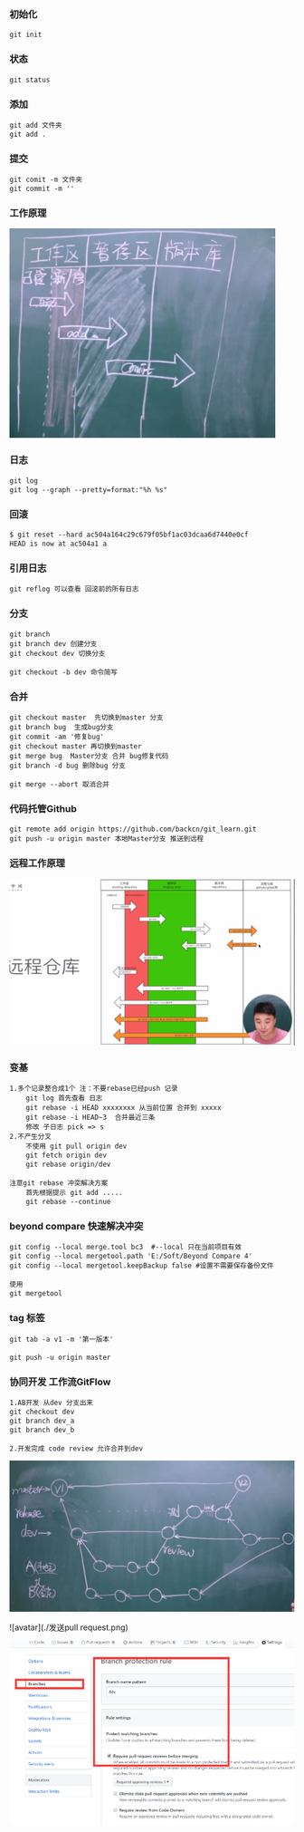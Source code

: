 
### 初始化
    git init
### 状态
    git status
### 添加
    git add 文件夹 
    git add .
### 提交
    git comit -m 文件夹
    git commit -m ''
### 工作原理
![avatar](./原理.png)

### 日志
    git log
    git log --graph --pretty=format:"%h %s"
### 回滚
    $ git reset --hard ac504a164c29c679f05bf1ac03dcaa6d7440e0cf
    HEAD is now at ac504a1 a

### 引用日志
    git reflog 可以查看 回滚前的所有日志

### 分支
    git branch
    git branch dev 创建分支
    git checkout dev 切换分支
    
    git checkout -b dev 命令简写
### 合并
    git checkout master  先切换到master 分支
    git branch bug  生成bug分支
    git commit -am '修复bug' 
    git checkout master 再切换到master
    git merge bug  Master分支 合并 bug修复代码
    git branch -d bug 删除bug 分支
    
    git merge --abort 取消合并
    
### 代码托管Github
    git remote add origin https://github.com/backcn/git_learn.git
    git push -u origin master 本地Master分支 推送到远程
    
### 远程工作原理
![avatar](./2.png)
    
### 变基
    1.多个记录整合成1个 注：不要rebase已经push 记录
        git log 首先查看 日志
        git rebase -i HEAD xxxxxxxx 从当前位置 合并到 xxxxx
        git rebase -i HEAD~3  合并最近三条
        修改 子日志 pick => s
    2.不产生分叉
        不使用 git pull origin dev
        git fetch origin dev 
        git rebase origin/dev
     
    注意git rebase 冲突解决方案
        首先根据提示 git add .....
        git rebase --continue
        
### beyond compare 快速解决冲突
    git config --local merge.tool bc3  #--local 只在当前项目有效
    git config --local mergetool.path 'E:/Soft/Beyond Compare 4'
    git config --local mergetool.keepBackup false #设置不需要保存备份文件
    
    使用 
    git mergetool
    
### tag 标签
    git tab -a v1 -m '第一版本'
    
    git push -u origin master

### 协同开发 工作流GitFlow
    1.AB开发 从dev 分支出来
    git checkout dev
    git branch dev_a
    git branch dev_b
    
    2.开发完成 code review 允许合并到dev
![avatar](./工作流.png)

![avatar](./发送pull request.png)

![avatar](./codereview.png)

    